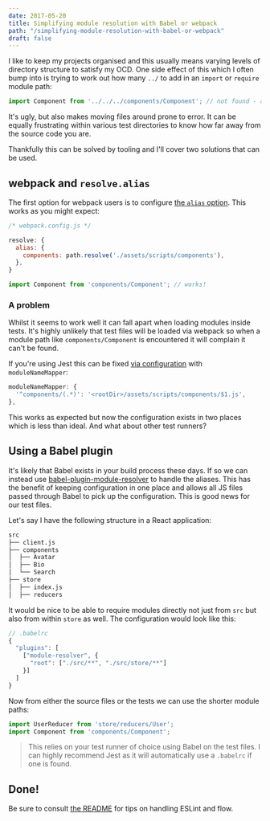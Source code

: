 ```yaml
---
date: 2017-05-20
title: Simplifying module resolution with Babel or webpack
path: "/simplifying-module-resolution-with-babel-or-webpack"
draft: false
---
```


I like to keep my projects organised and this usually means varying levels of
directory structure to satisfy my OCD. One side effect of this which I often
bump into is trying to work out how many `../` to add in an `import` or
`require` module path:

```js
import Component from '../../../components/Component'; // not found - argh!
```

It's ugly, but also makes moving files around prone to error. It can be equally
frustrating within various test directories to know how far away from the
source code you are.

Thankfully this can be solved by tooling and I'll cover two solutions that can
be used.

## webpack and `resolve.alias`

The first option for webpack users is to configure [the `alias` option](https://webpack.js.org/configuration/resolve/#resolve-alias). This works as you might expect:

```js
/* webpack.config.js */

resolve: {
  alias: {
    components: path.resolve('./assets/scripts/components'),
  },
}
```

```js
import Component from 'components/Component'; // works!
```

### A problem

Whilst it seems to work well it can fall apart when loading modules inside
tests. It's highly unlikely that test files will be loaded via webpack so when a
module path like `components/Component` is encountered it will complain it can't
be found.

If you're using Jest this can be fixed [via
configuration](https://facebook.github.io/jest/docs/en/configuration.html#modulenamemapper-object-string-string)
with `moduleNameMapper`:

```js
moduleNameMapper: {
  '^components/(.*)': '<rootDir>/assets/scripts/components/$1.js',
},
```

This works as expected but now the configuration exists in two places which is
less than ideal. And what about other test runners?

## Using a Babel plugin

It's likely that Babel exists in your build process these days. If so we can
instead use [babel-plugin-module-resolver](https://github.com/tleunen/babel-plugin-module-resolver) to handle the aliases. This has the benefit of keeping configuration in one
place and allows all JS files passed through Babel to pick up the configuration.
This is good news for our test files.

Let's say I have the following structure in a React application:

```bash
src
├── client.js
├── components
│  ├── Avatar
│  ├── Bio
│  └── Search
├── store
│  ├── index.js
│  ├── reducers
```

It would be nice to be able to require modules directly not just from `src` but
also from within `store` as well. The configuration would look like this:

```js
// .babelrc
{
  "plugins": [
    ["module-resolver", {
      "root": ["./src/**", "./src/store/**"]
    }]
  ]
}
```

Now from either the source files or the tests we can use the shorter module
paths:

```js
import UserReducer from 'store/reducers/User';
import Component from 'components/Component';
```

> This relies on your test runner of choice using Babel on the test files. I can
  highly recommend Jest as it will automatically use a `.babelrc` if one is
  found.

## Done!

Be sure to consult [the
README](https://github.com/tleunen/babel-plugin-module-resolver#eslint-plugin)
for tips on handling ESLint and flow.
